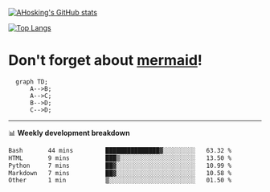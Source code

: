 [![AHosking's GitHub stats](https://github-readme-stats.vercel.app/api?username=ahosking&count_private=true&show_icons=true&theme=onedark&hide_rank=true&include_all_commits=true)](https://github.com/ahosking)

[![Top Langs](https://github-readme-stats.vercel.app/api/top-langs/?username=ahosking&layout=compact&theme=onedark)](https://github.com/ahosking)


# Don't forget about [mermaid](https://github.blog/2022-02-14-include-diagrams-markdown-files-mermaid/)!

```mermaid
  graph TD;
      A-->B;
      A-->C;
      B-->D;
      C-->D;
```
-------

📊 **Weekly development breakdown**

<!--START_SECTION:waka-->

```txt
Bash       44 mins         ███████████████▓░░░░░░░░░   63.32 %
HTML       9 mins          ███▒░░░░░░░░░░░░░░░░░░░░░   13.50 %
Python     7 mins          ██▓░░░░░░░░░░░░░░░░░░░░░░   10.99 %
Markdown   7 mins          ██▓░░░░░░░░░░░░░░░░░░░░░░   10.58 %
Other      1 min           ▒░░░░░░░░░░░░░░░░░░░░░░░░   01.50 %
```

<!--END_SECTION:waka-->
